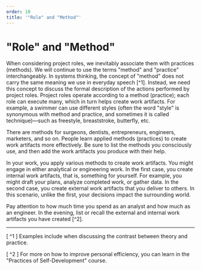```yaml
---
order: 10
title: '"Role" and "Method"'
---
```


# "Role" and "Method"

When considering project roles, we inevitably associate them with practices (methods). We will continue to use the terms "method" and "practice" interchangeably. In systems thinking, the concept of "method" does not carry the same meaning we use in everyday speech [^1]. Instead, we need this concept to discuss the formal description of the actions performed by project roles. Project roles operate according to a method (practice); each role can execute many, which in turn helps create work artifacts. For example, a swimmer can use different styles (often the word "style" is synonymous with method and practice, and sometimes it is called technique)—such as freestyle, breaststroke, butterfly, etc.

There are methods for surgeons, dentists, entrepreneurs, engineers, marketers, and so on. People learn applied methods (practices) to create work artifacts more effectively. Be sure to list the methods you consciously use, and then add the work artifacts you produce with their help.

In your work, you apply various methods to create work artifacts. You might engage in either analytical or engineering work. In the first case, you create internal work artifacts, that is, something for yourself. For example, you might draft your plans, analyze completed work, or gather data. In the second case, you create external work artifacts that you deliver to others. In this scenario, unlike the first, your decisions impact the surrounding world.

Pay attention to how much time you spend as an analyst and how much as an engineer. In the evening, list or recall the external and internal work artifacts you have created [^2].

---

[ ^1 ] Examples include when discussing the contrast between theory and practice.

[ ^2 ] For more on how to improve personal efficiency, you can learn in the "Practices of Self-Development" course.